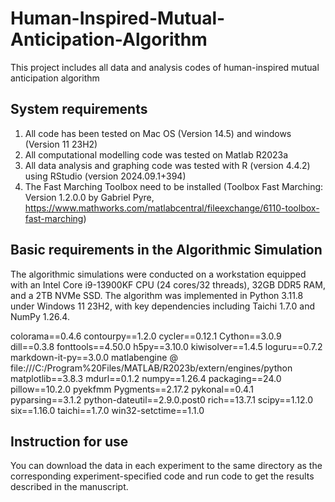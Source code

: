 # Human-Inspired-Mutual-Anticipation-Algorithm
This project includes all data and analysis codes of human-inspired mutual anticipation algorithm

## System requirements
1. All code has been tested on Mac OS (Version 14.5) and windows (Version 11 23H2)
2. All computational modelling code was tested on Matlab R2023a
3. All data analysis and graphing code was tested with R (version 4.4.2) using RStudio (version 2024.09.1+394)
4. The Fast Marching Toolbox need to be installed (Toolbox Fast Marching: Version 1.2.0.0 by Gabriel Pyre, https://www.mathworks.com/matlabcentral/fileexchange/6110-toolbox-fast-marching)

## Basic requirements in the Algorithmic Simulation
The algorithmic simulations were conducted on a workstation equipped with an Intel Core i9-13900KF CPU (24 cores/32 threads), 32GB DDR5 RAM, and a 2TB NVMe SSD. The algorithm was implemented in Python 3.11.8 under Windows 11 23H2, with key dependencies including Taichi 1.7.0 and NumPy 1.26.4.

colorama==0.4.6
contourpy==1.2.0
cycler==0.12.1
Cython==3.0.9
dill==0.3.8
fonttools==4.50.0
h5py==3.10.0
kiwisolver==1.4.5
loguru==0.7.2
markdown-it-py==3.0.0
matlabengine @ file:///C:/Program%20Files/MATLAB/R2023b/extern/engines/python
matplotlib==3.8.3
mdurl==0.1.2
numpy==1.26.4
packaging==24.0
pillow==10.2.0
pyekfmm
Pygments==2.17.2
pykonal==0.4.1
pyparsing==3.1.2
python-dateutil==2.9.0.post0
rich==13.7.1
scipy==1.12.0
six==1.16.0
taichi==1.7.0
win32-setctime==1.1.0

## Instruction for use
You can download the data in each experiment to the same directory as the corresponding experiment-specified code and run code to get the results described in the manuscript.
